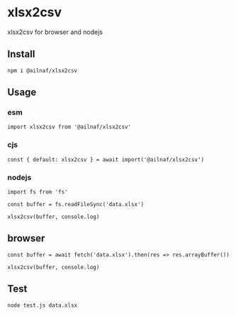 # xlsx2csv

xlsx2csv for browser and nodejs

## Install

```
npm i @ailnaf/xlsx2csv
```

## Usage

### esm

```
import xlsx2csv from '@ailnaf/xlsx2csv'

```

### cjs

```
const { default: xlsx2csv } = await import('@ailnaf/xlsx2csv')
```

### nodejs

```
import fs from 'fs'

const buffer = fs.readFileSync('data.xlsx')

xlsx2csv(buffer, console.log)

```

## browser

```
const buffer = await fetch('data.xlsx').then(res => res.arrayBuffer())

xlsx2csv(buffer, console.log)

```

## Test

```
node test.js data.xlsx
```
